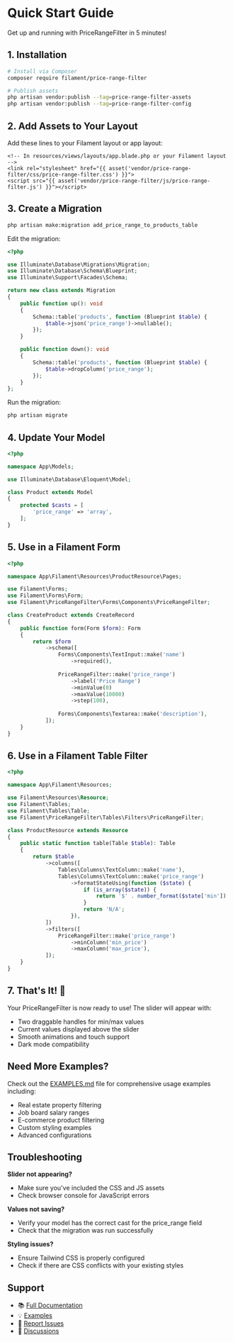 # Quick Start Guide

Get up and running with PriceRangeFilter in 5 minutes!

## 1. Installation

```bash
# Install via Composer
composer require filament/price-range-filter

# Publish assets
php artisan vendor:publish --tag=price-range-filter-assets
php artisan vendor:publish --tag=price-range-filter-config
```

## 2. Add Assets to Your Layout

Add these lines to your Filament layout or app layout:

```blade
<!-- In resources/views/layouts/app.blade.php or your Filament layout -->
<link rel="stylesheet" href="{{ asset('vendor/price-range-filter/css/price-range-filter.css') }}">
<script src="{{ asset('vendor/price-range-filter/js/price-range-filter.js') }}"></script>
```

## 3. Create a Migration

```bash
php artisan make:migration add_price_range_to_products_table
```

Edit the migration:

```php
<?php

use Illuminate\Database\Migrations\Migration;
use Illuminate\Database\Schema\Blueprint;
use Illuminate\Support\Facades\Schema;

return new class extends Migration
{
    public function up(): void
    {
        Schema::table('products', function (Blueprint $table) {
            $table->json('price_range')->nullable();
        });
    }

    public function down(): void
    {
        Schema::table('products', function (Blueprint $table) {
            $table->dropColumn('price_range');
        });
    }
};
```

Run the migration:

```bash
php artisan migrate
```

## 4. Update Your Model

```php
<?php

namespace App\Models;

use Illuminate\Database\Eloquent\Model;

class Product extends Model
{
    protected $casts = [
        'price_range' => 'array',
    ];
}
```

## 5. Use in a Filament Form

```php
<?php

namespace App\Filament\Resources\ProductResource\Pages;

use Filament\Forms;
use Filament\Forms\Form;
use Filament\PriceRangeFilter\Forms\Components\PriceRangeFilter;

class CreateProduct extends CreateRecord
{
    public function form(Form $form): Form
    {
        return $form
            ->schema([
                Forms\Components\TextInput::make('name')
                    ->required(),
                
                PriceRangeFilter::make('price_range')
                    ->label('Price Range')
                    ->minValue(0)
                    ->maxValue(10000)
                    ->step(100),
                
                Forms\Components\Textarea::make('description'),
            ]);
    }
}
```

## 6. Use in a Filament Table Filter

```php
<?php

namespace App\Filament\Resources;

use Filament\Resources\Resource;
use Filament\Tables;
use Filament\Tables\Table;
use Filament\PriceRangeFilter\Tables\Filters\PriceRangeFilter;

class ProductResource extends Resource
{
    public static function table(Table $table): Table
    {
        return $table
            ->columns([
                Tables\Columns\TextColumn::make('name'),
                Tables\Columns\TextColumn::make('price_range')
                    ->formatStateUsing(function ($state) {
                        if (is_array($state)) {
                            return '$' . number_format($state['min']) . ' - $' . number_format($state['max']);
                        }
                        return 'N/A';
                    }),
            ])
            ->filters([
                PriceRangeFilter::make('price_range')
                    ->minColumn('min_price')
                    ->maxColumn('max_price'),
            ]);
    }
}
```

## 7. That's It! 🎉

Your PriceRangeFilter is now ready to use! The slider will appear with:
- Two draggable handles for min/max values
- Current values displayed above the slider
- Smooth animations and touch support
- Dark mode compatibility

## Need More Examples?

Check out the [EXAMPLES.md](EXAMPLES.md) file for comprehensive usage examples including:
- Real estate property filtering
- Job board salary ranges
- E-commerce product filtering
- Custom styling examples
- Advanced configurations

## Troubleshooting

**Slider not appearing?**
- Make sure you've included the CSS and JS assets
- Check browser console for JavaScript errors

**Values not saving?**
- Verify your model has the correct cast for the price_range field
- Check that the migration was run successfully

**Styling issues?**
- Ensure Tailwind CSS is properly configured
- Check if there are CSS conflicts with your existing styles

## Support

- 📚 [Full Documentation](README.md)
- 💡 [Examples](EXAMPLES.md)
- 🐛 [Report Issues](https://github.com/filament/price-range-filter/issues)
- 💬 [Discussions](https://github.com/filament/price-range-filter/discussions)
